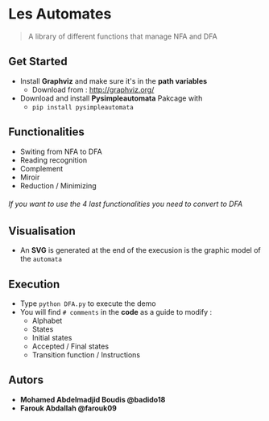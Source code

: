 # Les Automates
>A library of different functions that manage NFA and DFA
## Get Started 
- Install **Graphviz** and make sure it's in the **path variables**
  - Download from : http://graphviz.org/
- Download and install **Pysimpleautomata** Pakcage with
  - `pip install pysimpleautomata`
## Functionalities
* Switing from NFA to DFA
* Reading recognition
* Complement 
* Miroir
* Reduction / Minimizing
###### If you want to use the 4 last functionalities you need  to convert to DFA
## Visualisation
* An **SVG** is generated at the end of the execusion is the graphic model of the `automata`
## Execution
* Type `python DFA.py` to execute the demo
* You will find `# comments` in the **code** as a guide to modify : 
  - Alphabet 
  - States
  - Initial states
  - Accepted / Final states
  - Transition function / Instructions
## Autors
- **Mohamed Abdelmadjid Boudis @badido18**
- **Farouk Abdallah @farouk09**

